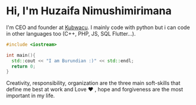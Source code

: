 # Hi, I'm Huzaifa Nimushimirimana
I'm CEO and founder at [Kubwacu](https://www.kubwacu.com). I mainly code with python but i can code in other languages too (C++, PHP, JS, SQL Flutter...). 
```c++
#include <iostream>

int main(){
  std::cout << "I am Burundian :)" << std::endl;
  return 0;
}
```
Creativity, responsibility, organization are the three main soft-skills that define me best at work and Love :heart: , hope and forgiveness are the most important in my life.
